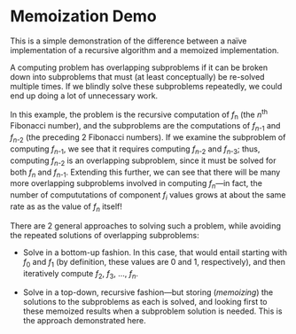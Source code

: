 # Memoization Demo

This is a simple demonstration of the difference between a na&iuml;ve implementation of a recursive algorithm and a memoized implementation. 

A computing problem has overlapping subproblems if it can be broken down into subproblems that must (at least conceptually) be re-solved multiple times.
If we blindly solve these subproblems repeatedly, we could end up doing a lot of unnecessary work. 

In this example, the problem is the recursive computation of _f_<sub>n</sub> (the _n_<sup>th</sup> Fibonacci number), and the subproblems are the computations of _f_<sub>_n_-1</sub> and _f_<sub>_n_-2</sub> (the preceding 2 Fibonacci numbers). If we examine the subproblem of computing _f_<sub>_n_-1</sub>, we see that it requires computing _f_<sub>_n_-2</sub> and _f_<sub>_n_-3</sub>; thus, computing _f_<sub>_n_-2</sub> is an overlapping subproblem, since it must be solved for both _f_<sub>_n_</sub> and _f_<sub>_n_-1</sub>. Extending this further, we can see that there will be many more overlapping subproblems involved in computing _f_<sub>_n_</sub>&mdash;in fact, the number of compututations of component _f_<sub>_i_</sub> values grows at about the same rate as as the value of _f_<sub>_n_</sub> itself!

There are 2 general approaches to solving such a problem, while avoiding the repeated solutions of overlapping subproblems:

- Solve in a bottom-up fashion. In this case, that would entail starting with _f_<sub>0</sub> and _f_<sub>1</sub> (by definition, these values are 0 and 1, respectively), and then iteratively compute _f_<sub>2</sub>, _f_<sub>3</sub>, &hellip;, _f_<sub>_n_</sub>.

- Solve in a top-down, recursive fashion&mdash;but storing (_memoizing_) the solutions to the subproblems as each is solved, and looking first to these memoized results when a subproblem solution is needed. This is the approach demonstrated here.
